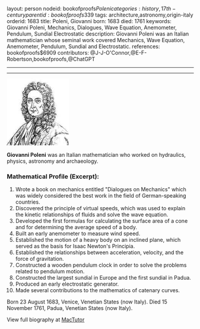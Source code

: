 layout: person
nodeid: bookofproofs$Poleni
categories: history,17th-century
parentid: bookofproofs$339
tags: architecture,astronomy,origin-italy
orderid: 1683
title: Poleni, Giovanni
born: 1683
died: 1761
keywords: Giovanni Poleni, Mechanics, Dialogues, Wave Equation, Anemometer, Pendulum, Sundial Electrostatic
description: Giovanni Poleni was an Italian mathematician whose seminal work covered Mechanics, Wave Equation, Anemometer, Pendulum, Sundial and Electrostatic.
references: bookofproofs$6909
contributors: @J-J-O'Connor,@E-F-Robertson,bookofproofs,@ChatGPT

---



---

![Poleni.jpg](https://github.com/bookofproofs/bookofproofs.github.io/blob/main/_sources/_assets/images/portraits/Poleni.jpg?raw=true)

**Giovanni Poleni** was an Italian mathematician who worked on hydraulics, physics, astronomy and archaeology.

### Mathematical Profile (Excerpt):
1. Wrote a book on mechanics entitled "Dialogues on Mechanics" which was widely considered the best work in the field of German-speaking countries.
2. Discovered the principle of virtual speeds, which was used to explain the kinetic relationships of fluids and solve the wave equation.
3. Developed the first formulas for calculating the surface area of a cone and for determining the average speed of a body.
4. Built an early anemometer to measure wind speed.
5. Established the motion of a heavy body on an inclined plane, which served as the basis for Isaac Newton's Principia.
6. Established the relationships between acceleration, velocity, and the force of gravitation. 
7. Constructed a wooden pendulum clock in order to solve the problems related to pendulum motion.
8. Constructed the largest sundial in Europe and the first sundial in Padua.
9. Produced an early electrostatic generator.
10. Made several contributions to the mathematics of catenary curves.

Born 23 August 1683, Venice, Venetian States (now Italy). Died 15 November 1761, Padua, Venetian States (now Italy).

View full biography at [MacTutor](https://mathshistory.st-andrews.ac.uk/Biographies/Poleni/)
